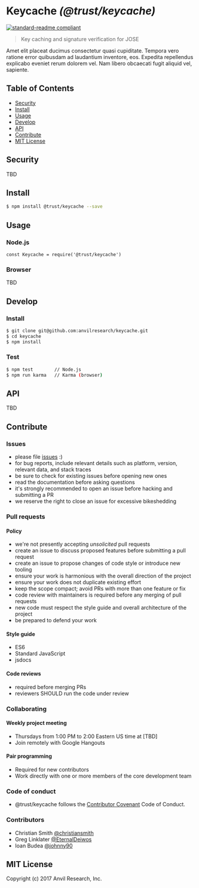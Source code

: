 # Keycache _(@trust/keycache)_

[![standard-readme compliant](https://img.shields.io/badge/readme%20style-standard-brightgreen.svg?style=flat-square)](https://github.com/RichardLitt/standard-readme)

> Key caching and signature verification for JOSE

Amet elit placeat ducimus consectetur quasi cupiditate. Tempora vero ratione error quibusdam ad laudantium inventore, eos. Expedita repellendus explicabo eveniet rerum dolorem vel. Nam libero obcaecati fugit aliquid vel, sapiente.

[jwt]: https://tools.ietf.org/html/rfc7519
[jwd]: https://tools.ietf.org/html/draft-smith-oauth-json-web-document-00
[jws]: https://tools.ietf.org/html/rfc7515
[jwe]: https://tools.ietf.org/html/rfc7516
[jwa]: https://tools.ietf.org/html/rfc7518
[jwk]: https://tools.ietf.org/html/rfc7517
[jwkset]: https://tools.ietf.org/html/rfc7517#section-5
[w3c-webcrypto]: https://www.w3.org/TR/WebCryptoAPI/
[node-webcrypto]: https://www.npmjs.com/package/@trust/webcrypto
[json-schema]: http://json-schema.org/
[json-doc]: https://www.npmjs.com/package/@trust/json-document


## Table of Contents

* [Security](#security)
* [Install](#install)
* [Usage](#usage)
* [Develop](#develop)
* [API](#api)
* [Contribute](#contribute)
* [MIT License](#mit-license)

## Security

TBD

## Install

```bash
$ npm install @trust/keycache --save
```

## Usage

### Node.js

```
const Keycache = require('@trust/keycache')
```

### Browser

TBD

## Develop

### Install

```bash
$ git clone git@github.com:anvilresearch/keycache.git
$ cd keycache
$ npm install
```

### Test

```bash
$ npm test        // Node.js
$ npm run karma   // Karma (browser)
```

## API

TBD

## Contribute

### Issues

* please file [issues](https://github.com/anvilresearch/keycache/issues) :)
* for bug reports, include relevant details such as platform, version, relevant data, and stack traces
* be sure to check for existing issues before opening new ones
* read the documentation before asking questions
* it's strongly recommended to open an issue before hacking and submitting a PR
* we reserve the right to close an issue for excessive bikeshedding

### Pull requests

#### Policy

* we're not presently accepting *unsolicited* pull requests
* create an issue to discuss proposed features before submitting a pull request
* create an issue to propose changes of code style or introduce new tooling
* ensure your work is harmonious with the overall direction of the project
* ensure your work does not duplicate existing effort
* keep the scope compact; avoid PRs with more than one feature or fix
* code review with maintainers is required before any merging of pull requests
* new code must respect the style guide and overall architecture of the project
* be prepared to defend your work

#### Style guide

* ES6
* Standard JavaScript
* jsdocs

#### Code reviews

* required before merging PRs
* reviewers SHOULD run the code under review

### Collaborating

#### Weekly project meeting

* Thursdays from 1:00 PM to 2:00 Eastern US time at [TBD]
* Join remotely with Google Hangouts

#### Pair programming

* Required for new contributors
* Work directly with one or more members of the core development team

### Code of conduct

* @trust/keycache follows the [Contributor Covenant](http://contributor-covenant.org/version/1/3/0/) Code of Conduct.

### Contributors

* Christian Smith [@christiansmith](https://github.com/christiansmith)
* Greg Linklater [@EternalDeiwos](https://github.com/EternalDeiwos)
* Ioan Budea [@johnny90](https://github.com/johnny90)

## MIT License

Copyright (c) 2017 Anvil Research, Inc.
